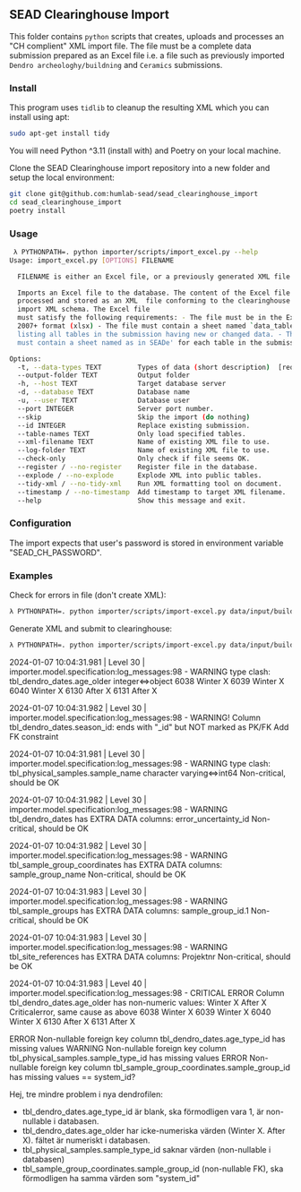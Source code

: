 
##  SEAD Clearinghouse Import
This folder contains `python` scripts that creates, uploads and processes an "CH complient" XML import file. The file must be a complete data submission prepared as an Excel file i.e. a file such as previously imported `Dendro archeologhy/buildning` and `Ceramics` submissions.

### Install
This program uses `tidlib` to cleanup the resulting XML which you can install using apt:

```bash
sudo apt-get install tidy
```

You will need Python ^3.11 (install with) and Poetry on your local machine.

Clone the SEAD Clearinghouse import repository into a new folder and setup the local environment:

```bash
git clone git@github.com:humlab-sead/sead_clearinghouse_import
cd sead_clearinghouse_import
poetry install
```
### Usage

```bash
 λ PYTHONPATH=. python importer/scripts/import_excel.py --help
Usage: import_excel.py [OPTIONS] FILENAME

  FILENAME is either an Excel file, or a previously generated XML file.

  Imports an Excel file to the database. The content of the Excel file is
  processed and stored as an XML  file conforming to the clearinghouse data
  import XML schema. The Excel file
  must satisfy the following requirements: - The file must be in the Excel
  2007+ format (xlsx) - The file must contain a sheet named `data_table_index'
  listing all tables in the submission having new or changed data. - The file
  must contain a sheet named as in SEADe' for each table in the submission.

Options:
  -t, --data-types TEXT         Types of data (short description)  [required]
  --output-folder TEXT          Output folder
  -h, --host TEXT               Target database server
  -d, --database TEXT           Database name
  -u, --user TEXT               Database user
  --port INTEGER                Server port number.
  --skip                        Skip the import (do nothing)
  --id INTEGER                  Replace existing submission.
  --table-names TEXT            Only load specified tables.
  --xml-filename TEXT           Name of existing XML file to use.
  --log-folder TEXT             Name of existing XML file to use.
  --check-only                  Only check if file seems OK.
  --register / --no-register    Register file in the database.
  --explode / --no-explode      Explode XML into public tables.
  --tidy-xml / --no-tidy-xml    Run XML formatting tool on document.
  --timestamp / --no-timestamp  Add timestamp to target XML filename.
  --help                        Show this message and exit.

```

### Configuration

The import expects that user's password is stored in environment variable "SEAD_CH_PASSWORD".

### Examples

Check for errors in file (don't create XML):

```bash
λ PYTHONPATH=. python importer/scripts/import-excel.py data/input/building_dendro_2023-12_import.xlsx --check-only --data-types dendrochronology
```

Generate XML and submit to clearinghouse:

```bash
λ PYTHONPATH=. python importer/scripts/import-excel.py data/input/building_dendro_2023-12_import.xlsx --data-types dendrochronology
```

2024-01-07 10:04:31.981 | Level 30 | importer.model.specification:log_messages:98 - WARNING type clash: tbl_dendro_dates.age_older integer<=>object
  6038	Winter X
  6039	Winter X
  6040	Winter X
  6130	After X
  6131	After X

2024-01-07 10:04:31.982 | Level 30 | importer.model.specification:log_messages:98 - WARNING! Column tbl_dendro_dates.season_id: ends with "_id" but NOT marked as PK/FK
  Add FK constraint

2024-01-07 10:04:31.981 | Level 30 | importer.model.specification:log_messages:98 - WARNING type clash: tbl_physical_samples.sample_name character varying<=>int64
  Non-critical, should be OK

2024-01-07 10:04:31.982 | Level 30 | importer.model.specification:log_messages:98 - WARNING tbl_dendro_dates has EXTRA DATA columns: error_uncertainty_id
  Non-critical, should be OK

2024-01-07 10:04:31.982 | Level 30 | importer.model.specification:log_messages:98 - WARNING tbl_sample_group_coordinates has EXTRA DATA columns: sample_group_name
  Non-critical, should be OK

2024-01-07 10:04:31.983 | Level 30 | importer.model.specification:log_messages:98 - WARNING tbl_sample_groups has EXTRA DATA columns: sample_group_id.1
  Non-critical, should be OK

2024-01-07 10:04:31.983 | Level 30 | importer.model.specification:log_messages:98 - WARNING tbl_site_references has EXTRA DATA columns: Projektnr
  Non-critical, should be OK

2024-01-07 10:04:31.983 | Level 40 | importer.model.specification:log_messages:98 - CRITICAL ERROR Column tbl_dendro_dates.age_older has non-numeric values: Winter X After X
  Criticalerror, same cause as above
  6038	Winter X
  6039	Winter X
  6040	Winter X
  6130	After X
  6131	After X


ERROR   Non-nullable foreign key column tbl_dendro_dates.age_type_id                 has missing values
WARNING Non-nullable foreign key column tbl_physical_samples.sample_type_id          has missing values
ERROR   Non-nullable foreign key column tbl_sample_group_coordinates.sample_group_id has missing values == system_id?

Hej, tre mindre problem i nya dendrofilen: 

- tbl_dendro_dates.age_type_id är blank, ska förmodligen vara 1, är non-nullable i databasen.
- tbl_dendro_dates.age_older har icke-numeriska värden (Winter X. After X). fältet är numeriskt i databasen.
- tbl_physical_samples.sample_type_id saknar värden (non-nullable i databasen)
- tbl_sample_group_coordinates.sample_group_id (non-nullable FK), ska förmodligen ha samma värden som "system_id"


